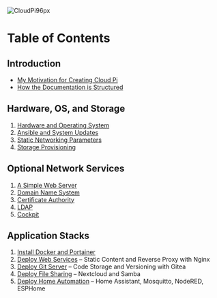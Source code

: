![CloudPi96px](https://user-images.githubusercontent.com/61114342/143794062-17bc25c9-b9d1-4450-a6e4-f67148be7a46.png)

# Table of Contents

## Introduction
* [My Motivation for Creating Cloud Pi](motivation.md)
* [How the Documentation is Structured](document-structure.md)

## Hardware, OS, and Storage
1. [Hardware and Operating System](install-hardware-os.md)
2. [Ansible and System Updates](install-ansible-and-system-updates.md)
3. [Static Networking Parameters](configure-static-ip.md)
4. [Storage Provisioning ](provision-storage.md)

## Optional Network Services
1. [A Simple Web Server](deploy-nginx-test.md)
2. [Domain Name System](install-dns.md)
3. [Certificate Authority](configure-certificate-authority.md)
4. [LDAP](install-ldap.md)
5. [Cockpit](install-cockpit.md)

## Application Stacks
1. [Install Docker and Portainer](install-docker-portainer.md)
2. [Deploy Web Services](deploy-nginx-stack.md) &ndash; Static Content and Reverse Proxy with Nginx
3. [Deploy Git Server](deploy-git-server-stack.md) &ndash; Code Storage and Versioning with Gitea
4. [Deploy File Sharing](deploy-file-sharing-stack.md) &ndash; Nextcloud and Samba
5. [Deploy Home Automation](deploy-home-automation-stack.md) &ndash; Home Assistant, Mosquitto, NodeRED, ESPHome
